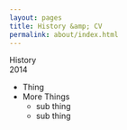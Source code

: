 ```yaml
---
layout: pages
title: History &amp; CV
permalink: about/index.html
---
```

History
<br>
2014
<br>
- Thing
- More Things
    - sub thing
    - sub thing
